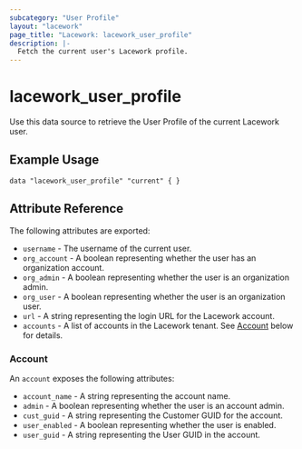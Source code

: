 ```yaml
---
subcategory: "User Profile"
layout: "lacework"
page_title: "Lacework: lacework_user_profile"
description: |-
  Fetch the current user's Lacework profile.
---
```


# lacework\_user\_profile

Use this data source to retrieve the User Profile of the current Lacework user.

## Example Usage

```hcl
data "lacework_user_profile" "current" { }
```

## Attribute Reference

The following attributes are exported:

* `username` - The username of the current user.
* `org_account` - A boolean representing whether the user has an organization account.
* `org_admin` - A boolean representing whether the user is an organization admin.
* `org_user` - A boolean representing whether the user is an organization user.
* `url` - A string representing the login URL for the Lacework account.
* `accounts` - A list of accounts in the Lacework tenant. See [Account](#account) below for details.

### Account

An `account` exposes the following attributes:

* `account_name` - A string representing the account name.
* `admin` - A boolean representing whether the user is an account admin.
* `cust_guid` - A string representing the Customer GUID for the account.
* `user_enabled` - A boolean representing whether the user is enabled.
* `user_guid` - A string representing the User GUID in the account.
